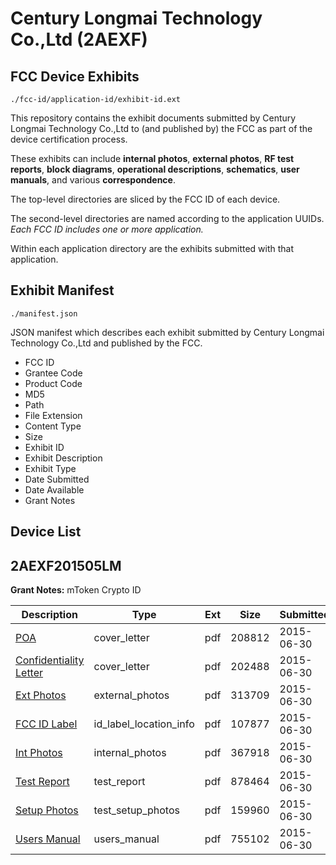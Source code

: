 # Century Longmai Technology Co.,Ltd (2AEXF)
## FCC Device Exhibits

```
./fcc-id/application-id/exhibit-id.ext
```

This repository contains the exhibit documents submitted by Century Longmai Technology Co.,Ltd to (and published by) the FCC as part of the device certification process.

These exhibits can include **internal photos**, **external photos**, **RF test reports**, **block diagrams**, **operational descriptions**, **schematics**, **user manuals**, and various **correspondence**.

The top-level directories are sliced by the FCC ID of each device.

The second-level directories are named according to the application UUIDs. *Each FCC ID includes one or more application.*

Within each application directory are the exhibits submitted with that application. 

## Exhibit Manifest

```
./manifest.json
```

JSON manifest which describes each exhibit submitted by Century Longmai Technology Co.,Ltd and published by the FCC.

- FCC ID
- Grantee Code
- Product Code
- MD5
- Path
- File Extension
- Content Type
- Size
- Exhibit ID
- Exhibit Description
- Exhibit Type
- Date Submitted
- Date Available
- Grant Notes

## Device List
## 2AEXF201505LM
**Grant Notes:** mToken Crypto ID

| Description | Type | Ext | Size | Submitted | Available |
| ----------- | ---- | --- | ---- | --------- | --------- |
| [POA](2AEXF201505LM/e5e056722f8e9db36bca61751fd59271/2663410.pdf) | cover_letter | pdf | 208812 | 2015-06-30 | 2015-06-30 |
| [Confidentiality Letter](2AEXF201505LM/e5e056722f8e9db36bca61751fd59271/2663411.pdf) | cover_letter | pdf | 202488 | 2015-06-30 | 2015-06-30 |
| [Ext Photos](2AEXF201505LM/e5e056722f8e9db36bca61751fd59271/2663413.pdf) | external_photos | pdf | 313709 | 2015-06-30 | 2015-06-30 |
| [FCC ID Label](2AEXF201505LM/e5e056722f8e9db36bca61751fd59271/2663414.pdf) | id_label_location_info | pdf | 107877 | 2015-06-30 | 2015-06-30 |
| [Int Photos](2AEXF201505LM/e5e056722f8e9db36bca61751fd59271/2663415.pdf) | internal_photos | pdf | 367918 | 2015-06-30 | 2015-06-30 |
| [Test Report](2AEXF201505LM/e5e056722f8e9db36bca61751fd59271/2663418.pdf) | test_report | pdf | 878464 | 2015-06-30 | 2015-06-30 |
| [Setup Photos](2AEXF201505LM/e5e056722f8e9db36bca61751fd59271/2663419.pdf) | test_setup_photos | pdf | 159960 | 2015-06-30 | 2015-06-30 |
| [Users Manual](2AEXF201505LM/e5e056722f8e9db36bca61751fd59271/2663420.pdf) | users_manual | pdf | 755102 | 2015-06-30 | 2015-06-30 |
